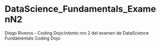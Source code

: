 # DataScience_Fundamentals_ExamenN2
Diego Riveros - Coding Dojo:Intento nro 2 del examen de DataScience Fundamentals Coding Dojo
